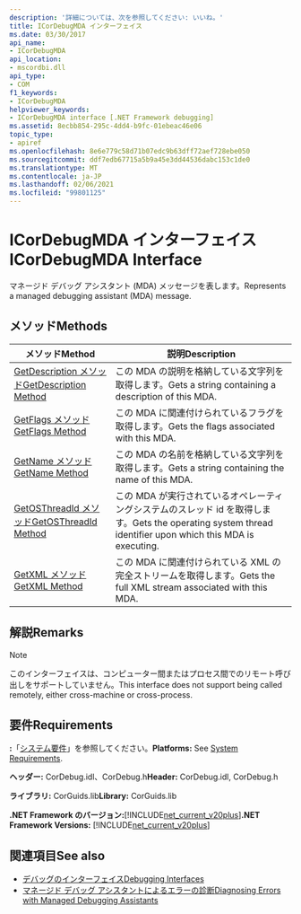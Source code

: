 ```yaml
---
description: '詳細については、次を参照してください: いいね。'
title: ICorDebugMDA インターフェイス
ms.date: 03/30/2017
api_name:
- ICorDebugMDA
api_location:
- mscordbi.dll
api_type:
- COM
f1_keywords:
- ICorDebugMDA
helpviewer_keywords:
- ICorDebugMDA interface [.NET Framework debugging]
ms.assetid: 8ecbb854-295c-4dd4-b9fc-01ebeac46e06
topic_type:
- apiref
ms.openlocfilehash: 8e6e779c58d71b07edc9b63dff72aef728ebe050
ms.sourcegitcommit: ddf7edb67715a5b9a45e3dd44536dabc153c1de0
ms.translationtype: MT
ms.contentlocale: ja-JP
ms.lasthandoff: 02/06/2021
ms.locfileid: "99801125"
---
```

# <a name="icordebugmda-interface"></a><span data-ttu-id="862bc-103">ICorDebugMDA インターフェイス</span><span class="sxs-lookup"><span data-stu-id="862bc-103">ICorDebugMDA Interface</span></span>

<span data-ttu-id="862bc-104">マネージド デバッグ アシスタント (MDA) メッセージを表します。</span><span class="sxs-lookup"><span data-stu-id="862bc-104">Represents a managed debugging assistant (MDA) message.</span></span>  
  
## <a name="methods"></a><span data-ttu-id="862bc-105">メソッド</span><span class="sxs-lookup"><span data-stu-id="862bc-105">Methods</span></span>  
  
|<span data-ttu-id="862bc-106">メソッド</span><span class="sxs-lookup"><span data-stu-id="862bc-106">Method</span></span>|<span data-ttu-id="862bc-107">説明</span><span class="sxs-lookup"><span data-stu-id="862bc-107">Description</span></span>|  
|------------|-----------------|  
|[<span data-ttu-id="862bc-108">GetDescription メソッド</span><span class="sxs-lookup"><span data-stu-id="862bc-108">GetDescription Method</span></span>](icordebugmda-getdescription-method.md)|<span data-ttu-id="862bc-109">この MDA の説明を格納している文字列を取得します。</span><span class="sxs-lookup"><span data-stu-id="862bc-109">Gets a string containing a description of this MDA.</span></span>|  
|[<span data-ttu-id="862bc-110">GetFlags メソッド</span><span class="sxs-lookup"><span data-stu-id="862bc-110">GetFlags Method</span></span>](icordebugmda-getflags-method.md)|<span data-ttu-id="862bc-111">この MDA に関連付けられているフラグを取得します。</span><span class="sxs-lookup"><span data-stu-id="862bc-111">Gets the flags associated with this MDA.</span></span>|  
|[<span data-ttu-id="862bc-112">GetName メソッド</span><span class="sxs-lookup"><span data-stu-id="862bc-112">GetName Method</span></span>](icordebugmda-getname-method.md)|<span data-ttu-id="862bc-113">この MDA の名前を格納している文字列を取得します。</span><span class="sxs-lookup"><span data-stu-id="862bc-113">Gets a string containing the name of this MDA.</span></span>|  
|[<span data-ttu-id="862bc-114">GetOSThreadId メソッド</span><span class="sxs-lookup"><span data-stu-id="862bc-114">GetOSThreadId Method</span></span>](icordebugmda-getosthreadid-method.md)|<span data-ttu-id="862bc-115">この MDA が実行されているオペレーティングシステムのスレッド id を取得します。</span><span class="sxs-lookup"><span data-stu-id="862bc-115">Gets the operating system thread identifier upon which this MDA is executing.</span></span>|  
|[<span data-ttu-id="862bc-116">GetXML メソッド</span><span class="sxs-lookup"><span data-stu-id="862bc-116">GetXML Method</span></span>](icordebugmda-getxml-method.md)|<span data-ttu-id="862bc-117">この MDA に関連付けられている XML の完全ストリームを取得します。</span><span class="sxs-lookup"><span data-stu-id="862bc-117">Gets the full XML stream associated with this MDA.</span></span>|  
  
## <a name="remarks"></a><span data-ttu-id="862bc-118">解説</span><span class="sxs-lookup"><span data-stu-id="862bc-118">Remarks</span></span>  
  
> [!NOTE]
> <span data-ttu-id="862bc-119">このインターフェイスは、コンピューター間またはプロセス間でのリモート呼び出しをサポートしていません。</span><span class="sxs-lookup"><span data-stu-id="862bc-119">This interface does not support being called remotely, either cross-machine or cross-process.</span></span>  
  
## <a name="requirements"></a><span data-ttu-id="862bc-120">要件</span><span class="sxs-lookup"><span data-stu-id="862bc-120">Requirements</span></span>  

 <span data-ttu-id="862bc-121">**:**「[システム要件](../../get-started/system-requirements.md)」を参照してください。</span><span class="sxs-lookup"><span data-stu-id="862bc-121">**Platforms:** See [System Requirements](../../get-started/system-requirements.md).</span></span>  
  
 <span data-ttu-id="862bc-122">**ヘッダー:** CorDebug.idl、CorDebug.h</span><span class="sxs-lookup"><span data-stu-id="862bc-122">**Header:** CorDebug.idl, CorDebug.h</span></span>  
  
 <span data-ttu-id="862bc-123">**ライブラリ:** CorGuids.lib</span><span class="sxs-lookup"><span data-stu-id="862bc-123">**Library:** CorGuids.lib</span></span>  
  
 <span data-ttu-id="862bc-124">**.NET Framework のバージョン:**[!INCLUDE[net_current_v20plus](../../../../includes/net-current-v20plus-md.md)]</span><span class="sxs-lookup"><span data-stu-id="862bc-124">**.NET Framework Versions:** [!INCLUDE[net_current_v20plus](../../../../includes/net-current-v20plus-md.md)]</span></span>  
  
## <a name="see-also"></a><span data-ttu-id="862bc-125">関連項目</span><span class="sxs-lookup"><span data-stu-id="862bc-125">See also</span></span>

- [<span data-ttu-id="862bc-126">デバッグのインターフェイス</span><span class="sxs-lookup"><span data-stu-id="862bc-126">Debugging Interfaces</span></span>](debugging-interfaces.md)
- [<span data-ttu-id="862bc-127">マネージド デバッグ アシスタントによるエラーの診断</span><span class="sxs-lookup"><span data-stu-id="862bc-127">Diagnosing Errors with Managed Debugging Assistants</span></span>](../../debug-trace-profile/diagnosing-errors-with-managed-debugging-assistants.md)
